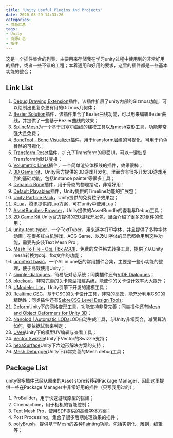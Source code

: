 ```yaml
---
title: 'Unity Useful Plugins And Projects'
date: 2020-03-29 14:33:26
categories:
- 资源汇总
tags: 
- Unity
- 资源汇总
- 插件
---
```


这是一个插件集合的列表，主要用来存储我在学习unity过程中使用到的非常好用的插件，或者一些不错的工程；本着通用和好用的要求，这里的插件都是一些基本功能的整合；
<!--more-->

## Link List

1. [Debug Drawing Extension](https://assetstore.unity.com/packages/tools/debug-drawing-extension-11396)插件，该插件扩展了unity内部的Gizmos功能，可以绘制出更复杂更有用的Gizmos几何体；
2. [Bezier Solution](https://assetstore.unity.com/packages/tools/level-design/bezier-solution-113074)插件，该插件集合了Bezier曲线功能，可以用来编辑Bezier曲线，并提供了一些基于Bezier曲线的效果；
3. [SplineMesh](https://assetstore.unity.com/packages/tools/modeling/splinemesh-104989)为一个基于贝塞尔曲线的建模工具以及mesh变形工具，功能非常强大且免费；
4. [BoneTool - Bone Visualizer](https://assetstore.unity.com/packages/tools/utilities/bonetool-bone-visualizer-99464)插件，用于transform层级的可视化，可用于角色骨骼的可视化；
5. [Transform Reset](https://assetstore.unity.com/packages/tools/utilities/transform-reset-31313)插件，扩充了Transform的界面UI，可以一键恢复Transform为默认变换；
6. [Volumetric Lines](https://assetstore.unity.com/packages/tools/particles-effects/volumetric-lines-29160)插件，一个简单渲染体积线的插件，效果很棒；
7. [3D Game Kit](https://assetstore.unity.com/packages/templates/tutorials/3d-game-kit-115747)，Unity官方提供的3D游戏开发包，里面含有很多开发3D游戏用到的基础功能，包括Instance painter等很多工具；
8. [Dynamic Bone](https://assetstore.unity.com/packages/tools/animation/dynamic-bone-16743)插件，用于骨骼的物理摆动，非常好用！
9. [Default Playables](https://assetstore.unity.com/packages/essentials/default-playables-95266)插件，Unity提供的Timeline功能的扩展包；
10. [Unity Particle Pack](https://assetstore.unity.com/packages/essentials/tutorial-projects/unity-particle-pack-127325)，Unity提供的免费粒子效果包；
11. [XLua](https://github.com/Tencent/xLua)，腾讯提供的Lua方案，可在unity中使用Lua；
12. [AssetBundles-Browser](https://github.com/Unity-Technologies/AssetBundles-Browser)，Unity提供的AssetBundle的查看与Debug工具；
13. [2D Game Kit](https://assetstore.unity.com/packages/essentials/tutorial-projects/2d-game-kit-107098),Unity官方提供的2D游戏开发包，里面介绍了很多2D组件的使用；
14. [unity-text-typer](https://github.com/redbluegames/unity-text-typer)，一个TextTyper，用来逐字打印字体，并且提供了多种字体动画；在很多红白机游戏、ACG Game、以及UI字体的显示都会用到这种功能，需要先安装Text Mesh Pro；
15. [Mesh To File - Obj, Fbx ASCII](https://assetstore.unity.com/packages/tools/utilities/mesh-to-file-obj-fbx-ascii-135071)，免费的文件格式转换工具，提供了从Unity mesh转换为obj、fbx文件的功能；
16. [ucontext basic](https://assetstore.unity.com/packages/tools/level-design/ucontext-basic-182221)，一个All in one版的常用插件合集，主要是一些小功能的整理，便于高效使用Unity；
17. [simple-dialogues](https://assetstore.unity.com/packages/tools/level-design/simple-dialogues-98640)，简易版对话系统；同类插件还有[VIDE Dialogues](https://assetstore.unity.com/packages/tools/ai/vide-dialogues-69932)；
18. [blockout](https://assetstore.unity.com/packages/tools/level-design/blockout-100388)，非常完善的关卡原型搭建系统，能使你的关卡设计效率大大提升；
19. [UModeler Lite](https://assetstore.unity.com/packages/tools/modeling/umodeler-lite-133081)，Unity引擎下开发的建模工具；
20. [Realtime CSG](https://assetstore.unity.com/packages/tools/modeling/realtime-csg-69542)，基于CSG的关卡设计工具，非常的高效，能充分利用CSG的精确性；同类插件还有[SabreCSG Level Design Tools](https://assetstore.unity.com/packages/tools/modeling/sabrecsg-level-design-tools-47418);
21. [Deform](https://assetstore.unity.com/packages/tools/modeling/deform-148425)Unity下的网格变形工具，功能支持非常完善；同类插件还有[Mesh and Object Deformers for Unity 3D](https://assetstore.unity.com/packages/tools/modeling/mesh-and-object-deformers-for-unity-3d-81427)；
22. [Nanolod | Automatic LODs](https://assetstore.unity.com/packages/tools/modeling/nanolod-automatic-lods-193314)LOD自动生成工具，与Unity非常契合，减面算法如何，要依据试验来判定；
23. [UVee](https://assetstore.unity.com/packages/tools/modeling/uvee-6933)Unity下的模型UV编辑与查看工具；
24. [Vector Swizzle](https://assetstore.unity.com/packages/tools/modeling/vector-swizzle-185541)Unity下Vector的Swizzle支持；
25. [hexaSurface](https://assetstore.unity.com/packages/tools/modeling/hexasurface-41179)Unity下六边形解决方案的支持；
26. [Mesh Debugger](https://assetstore.unity.com/packages/tools/modeling/mesh-debugger-90350)Unity下非常完善的Mesh debug工具；

## Package List

unity很多插件已经从原来的Asset store转移到Package Manager，因此这里提供一些在Package Manager中非常好用的插件（只写我用过的）；

1. ProBuilder，用于快速游戏原型的搭建；
2. Cinemachine，用于相机的智能控制；
3. Text Mesh Pro，使用SDF提供的高级字体方案；
4. Post Processing，集合了很多后期处理效果的插件；
5. polyBrush，提供基于Mesh的各种Painting功能，包括实例化，雕刻，编辑等；

